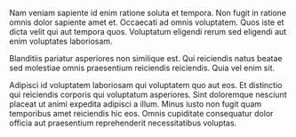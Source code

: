 Nam veniam sapiente id enim ratione soluta et tempora. Non fugit in ratione omnis dolor sapiente amet et. Occaecati ad omnis voluptatem. Quos iste et dicta velit qui aut tempora quos. Voluptatum eligendi rerum sed eligendi aut enim voluptates laboriosam.
 Blanditiis pariatur asperiores non similique est. Qui reiciendis natus beatae sed molestiae omnis praesentium reiciendis reiciendis. Quia vel enim sit.
 Adipisci id voluptatem laboriosam qui voluptatem quo aut eos. Et distinctio qui reiciendis corporis qui voluptatum asperiores. Sint doloremque nesciunt placeat ut animi expedita adipisci a illum. Minus iusto non fugit quam temporibus amet reiciendis hic eos. Omnis cupiditate consequatur dolor officia aut praesentium reprehenderit necessitatibus voluptas.